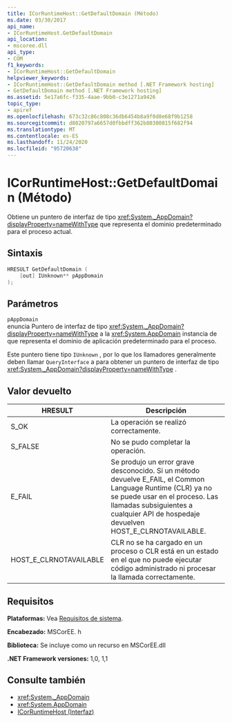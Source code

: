 ```yaml
---
title: ICorRuntimeHost::GetDefaultDomain (Método)
ms.date: 03/30/2017
api_name:
- ICorRuntimeHost.GetDefaultDomain
api_location:
- mscoree.dll
api_type:
- COM
f1_keywords:
- ICorRuntimeHost::GetDefaultDomain
helpviewer_keywords:
- ICorRuntimeHost::GetDefaultDomain method [.NET Framework hosting]
- GetDefaultDomain method [.NET Framework hosting]
ms.assetid: 5e17a6fc-f335-4aae-9bb0-c3e1271a9426
topic_type:
- apiref
ms.openlocfilehash: 673c32c86c808c36db6454b8a9f0d8e68f9b1258
ms.sourcegitcommit: d8020797a6657d0fbbdff362b80300815f682f94
ms.translationtype: MT
ms.contentlocale: es-ES
ms.lasthandoff: 11/24/2020
ms.locfileid: "95720638"
---
```

# <a name="icorruntimehostgetdefaultdomain-method"></a>ICorRuntimeHost::GetDefaultDomain (Método)

Obtiene un puntero de interfaz de tipo <xref:System._AppDomain?displayProperty=nameWithType> que representa el dominio predeterminado para el proceso actual.  
  
## <a name="syntax"></a>Sintaxis  
  
```cpp  
HRESULT GetDefaultDomain (  
    [out] IUnknown** pAppDomain  
);  
```  
  
## <a name="parameters"></a>Parámetros  

 `pAppDomain`  
 enuncia Puntero de interfaz de tipo <xref:System._AppDomain?displayProperty=nameWithType> a la <xref:System.AppDomain> instancia de que representa el dominio de aplicación predeterminado para el proceso.  
  
 Este puntero tiene tipo `IUnknown` , por lo que los llamadores generalmente deben llamar `QueryInterface` a para obtener un puntero de interfaz de tipo <xref:System._AppDomain?displayProperty=nameWithType> .  
  
## <a name="return-value"></a>Valor devuelto  
  
|HRESULT|Descripción|  
|-------------|-----------------|  
|S_OK|La operación se realizó correctamente.|  
|S_FALSE|No se pudo completar la operación.|  
|E_FAIL|Se produjo un error grave desconocido. Si un método devuelve E_FAIL, el Common Language Runtime (CLR) ya no se puede usar en el proceso. Las llamadas subsiguientes a cualquier API de hospedaje devuelven HOST_E_CLRNOTAVAILABLE.|  
|HOST_E_CLRNOTAVAILABLE|CLR no se ha cargado en un proceso o CLR está en un estado en el que no puede ejecutar código administrado ni procesar la llamada correctamente.|  
  
## <a name="requirements"></a>Requisitos  

 **Plataformas:** Vea [Requisitos de sistema](../../get-started/system-requirements.md).  
  
 **Encabezado:** MSCorEE. h  
  
 **Biblioteca:** Se incluye como un recurso en MSCorEE.dll  
  
 **.NET Framework versiones:** 1,0, 1,1  
  
## <a name="see-also"></a>Consulte también

- <xref:System._AppDomain>
- <xref:System.AppDomain>
- [ICorRuntimeHost (Interfaz)](icorruntimehost-interface.md)
